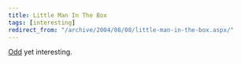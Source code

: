 ```yaml
---
title: Little Man In The Box
tags: [interesting]
redirect_from: "/archive/2004/08/08/little-man-in-the-box.aspx/"
---
```


[Odd](http://www.lebonze.co.uk/stuff/move.htm) yet interesting.

